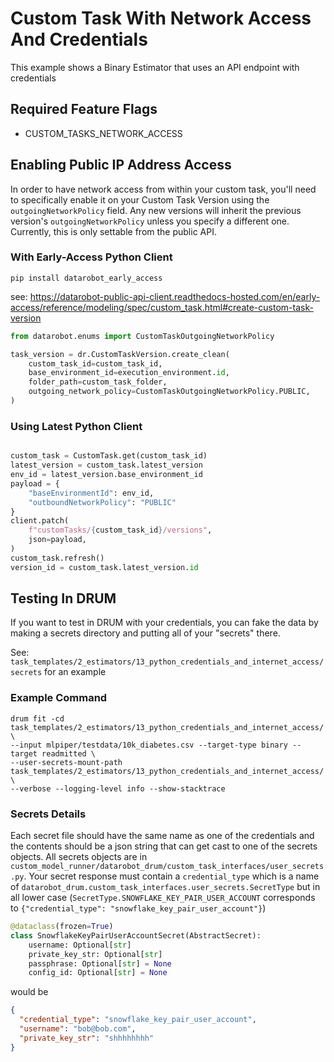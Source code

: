 # Custom Task With Network Access And Credentials

This example shows a Binary Estimator that uses an API endpoint with credentials

## Required Feature Flags

- CUSTOM_TASKS_NETWORK_ACCESS

## Enabling Public IP Address Access

In order to have network access from within your custom task, you'll need to specifically enable it on your
Custom Task Version using the `outgoingNetworkPolicy` field.  Any new versions will inherit the previous version's 
`outgoingNetworkPolicy` unless you specify a different one. Currently, this is only settable from the public API.

### With Early-Access Python Client

`pip install datarobot_early_access`

see: https://datarobot-public-api-client.readthedocs-hosted.com/en/early-access/reference/modeling/spec/custom_task.html#create-custom-task-version

```python
from datarobot.enums import CustomTaskOutgoingNetworkPolicy

task_version = dr.CustomTaskVersion.create_clean(
    custom_task_id=custom_task_id,
    base_environment_id=execution_environment.id,
    folder_path=custom_task_folder,
    outgoing_network_policy=CustomTaskOutgoingNetworkPolicy.PUBLIC,
)
```

### Using Latest Python Client

```python

custom_task = CustomTask.get(custom_task_id)
latest_version = custom_task.latest_version
env_id = latest_version.base_environment_id
payload = {
    "baseEnvironmentId": env_id,
    "outboundNetworkPolicy": "PUBLIC"
}
client.patch(
    f"customTasks/{custom_task_id}/versions",
    json=payload,
)
custom_task.refresh()
version_id = custom_task.latest_version.id
```

## Testing In DRUM

If you want to test in DRUM with your credentials, you can fake the data by making a secrets directory and
putting all of your "secrets" there. 

See: `task_templates/2_estimators/13_python_credentials_and_internet_access/secrets` for an example

### Example Command

```shell
drum fit -cd task_templates/2_estimators/13_python_credentials_and_internet_access/ \
--input mlpiper/testdata/10k_diabetes.csv --target-type binary --target readmitted \
--user-secrets-mount-path task_templates/2_estimators/13_python_credentials_and_internet_access/ \
--verbose --logging-level info --show-stacktrace
```

### Secrets Details
Each secret file should have the same name as one of the credentials
and the contents should be a json string that can get cast to one of the secrets objects.  All secrets objects
are in `custom_model_runner/datarobot_drum/custom_task_interfaces/user_secrets.py`.  Your secret response must 
contain a `credential_type` which is a name of `datarobot_drum.custom_task_interfaces.user_secrets.SecretType` but
in all lower case (`SecretType.SNOWFLAKE_KEY_PAIR_USER_ACCOUNT` corresponds to 
`{"credential_type": "snowflake_key_pair_user_account"}`)

```python
@dataclass(frozen=True)
class SnowflakeKeyPairUserAccountSecret(AbstractSecret):
    username: Optional[str]
    private_key_str: Optional[str]
    passphrase: Optional[str] = None
    config_id: Optional[str] = None
```

would be

```json
{
  "credential_type": "snowflake_key_pair_user_account",
  "username": "bob@bob.com",
  "private_key_str": "shhhhhhhh"
}
```